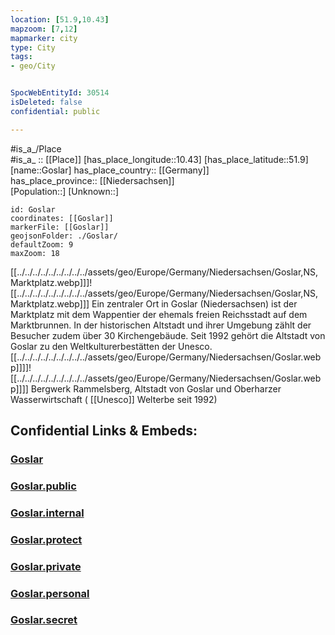```yaml
---
location: [51.9,10.43] 
mapzoom: [7,12] 
mapmarker: city 
type: City
tags:
- geo/City


SpocWebEntityId: 30514
isDeleted: false
confidential: public

---
```

#is_a_/Place  
#is_a_ :: [[Place]] 
[has_place_longitude::10.43] 
[has_place_latitude::51.9] 
[name::Goslar] 
has_place_country:: [[Germany]]  
has_place_province:: [[Niedersachsen]]  
[Population::] 
[Unknown::] 


```leaflet
id: Goslar
coordinates: [[Goslar]] 
markerFile: [[Goslar]] 
geojsonFolder: ./Goslar/
defaultZoom: 9 
maxZoom: 18
```


[[../../../../../../../../../assets/geo/Europe/Germany/Niedersachsen/Goslar,NS,Marktplatz.webp]]]![[../../../../../../../../../assets/geo/Europe/Germany/Niedersachsen/Goslar,NS,Marktplatz.webp]]]
Ein zentraler Ort in Goslar (Niedersachsen) ist der Marktplatz mit dem Wappentier der ehemals freien Reichsstadt auf dem Marktbrunnen. 
In der historischen Altstadt und ihrer Umgebung zählt der Besucher zudem über 30 Kirchengebäude. 
Seit 1992 gehört die Altstadt von Goslar zu den Weltkulturerbestätten der Unesco.
[[../../../../../../../../../assets/geo/Europe/Germany/Niedersachsen/Goslar.webp]]]]![[../../../../../../../../../assets/geo/Europe/Germany/Niedersachsen/Goslar.webp]]]] 
Bergwerk Rammelsberg, Altstadt von Goslar und Oberharzer Wasserwirtschaft ( [[Unesco]] Welterbe seit 1992) 


## Confidential Links & Embeds: 

### [Goslar](/_Standards/Earth/Continent/Europe/Europe~Central/Germany/Germany~West/Niedersachsen/counties~Niedersachsen/Goslar.md) 

### [Goslar.public](/_public/Earth/Continent/Europe/Europe~Central/Germany/Germany~West/Niedersachsen/counties~Niedersachsen/Goslar.public.md) 

### [Goslar.internal](/_internal/Earth/Continent/Europe/Europe~Central/Germany/Germany~West/Niedersachsen/counties~Niedersachsen/Goslar.internal.md) 

### [Goslar.protect](/_protect/Earth/Continent/Europe/Europe~Central/Germany/Germany~West/Niedersachsen/counties~Niedersachsen/Goslar.protect.md) 

### [Goslar.private](/_private/Earth/Continent/Europe/Europe~Central/Germany/Germany~West/Niedersachsen/counties~Niedersachsen/Goslar.private.md) 

### [Goslar.personal](/_personal/Earth/Continent/Europe/Europe~Central/Germany/Germany~West/Niedersachsen/counties~Niedersachsen/Goslar.personal.md) 

### [Goslar.secret](/_secret/Earth/Continent/Europe/Europe~Central/Germany/Germany~West/Niedersachsen/counties~Niedersachsen/Goslar.secret.md)

